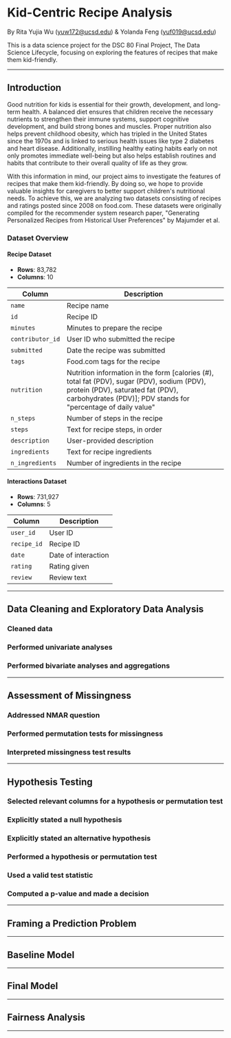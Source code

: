 # Kid-Centric Recipe Analysis  

By Rita Yujia Wu (yuw172@ucsd.edu) & Yolanda Feng (yuf019@ucsd.edu)  

This is a data science project for the DSC 80 Final Project, The Data Science Lifecycle, focusing on exploring the features of recipes that make them kid-friendly.

---
## Introduction

Good nutrition for kids is essential for their growth, development, and long-term health. A balanced diet ensures that children receive the necessary nutrients to strengthen their immune systems, support cognitive development, and build strong bones and muscles. Proper nutrition also helps prevent childhood obesity, which has tripled in the United States since the 1970s and is linked to serious health issues like type 2 diabetes and heart disease. Additionally, instilling healthy eating habits early on not only promotes immediate well-being but also helps establish routines and habits that contribute to their overall quality of life as they grow.

With this information in mind, our project aims to investigate the features of recipes that make them kid-friendly. By doing so, we hope to provide valuable insights for caregivers to better support children's nutritional needs. To achieve this, we are analyzing two datasets consisting of recipes and ratings posted since 2008 on food.com. These datasets were originally compiled for the recommender system research paper, "Generating Personalized Recipes from Historical User Preferences" by Majumder et al.

### Dataset Overview
#### 	Recipe Dataset
- **Rows**: 83,782
- **Columns**: 10

| Column          | Description                                                                                                         |
|-----------------|---------------------------------------------------------------------------------------------------------------------|
| `name`          | Recipe name                                                                                                         |
| `id`            | Recipe ID                                                                                                           |
| `minutes`       | Minutes to prepare the recipe                                                                                       |
| `contributor_id`| User ID who submitted the recipe                                                                                    |
| `submitted`     | Date the recipe was submitted                                                                                       |
| `tags`          | Food.com tags for the recipe                                                                                        |
| `nutrition`     | Nutrition information in the form [calories (#), total fat (PDV), sugar (PDV), sodium (PDV), protein (PDV), saturated fat (PDV), carbohydrates (PDV)]; PDV stands for "percentage of daily value" |
| `n_steps`       | Number of steps in the recipe                                                                                       |
| `steps`         | Text for recipe steps, in order                                                                                     |
| `description`   | User-provided description                                                                                           |
| `ingredients`   | Text for recipe ingredients                                                                                         |
| `n_ingredients` | Number of ingredients in the recipe                                                                                 |

#### 	Interactions Dataset
- **Rows**: 731,927
- **Columns**: 5

| Column    | Description           |
|-----------|-----------------------|
| `user_id` | User ID               |
| `recipe_id` | Recipe ID            |
| `date`    | Date of interaction   |
| `rating`  | Rating given          |
| `review`  | Review text           |
---
## Data Cleaning and Exploratory Data Analysis
### Cleaned data
### Performed univariate analyses
### Performed bivariate analyses and aggregations
---
## Assessment of Missingness
### Addressed NMAR question
### Performed permutation tests for missingness
### Interpreted missingness test results
---
## Hypothesis Testing
### Selected relevant columns for a hypothesis or permutation test
### Explicitly stated a null hypothesis
### Explicitly stated an alternative hypothesis
### Performed a hypothesis or permutation test
### Used a valid test statistic
### Computed a p-value and made a decision
---
## Framing a Prediction Problem
---
## Baseline Model
---
## Final Model
---
## Fairness Analysis
---